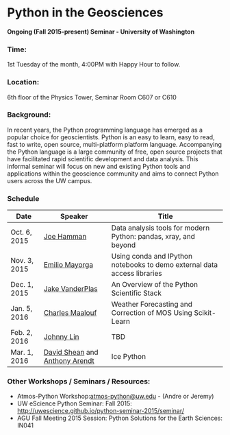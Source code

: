 Python in the Geosciences
====
**Ongoing (Fall 2015-present) Seminar - University of Washington**

### Time:

1st Tuesday of the month, 4:00PM with Happy Hour to follow.

### Location:

6th floor of the Physics Tower, Seminar Room C607 or C610

### Background:

In recent years, the Python programming language has emerged as a popular choice for geoscientists. Python is an easy to learn, easy to read, fast to write, open source, multi-platform platform language. Accompanying the Python language is a large community of free, open source projects that have facilitated rapid scientific development and data analysis. This informal seminar will focus on new and existing Python tools and applications within the geoscience community and aims to connect Python users across the UW campus.

### Schedule

| Date | Speaker | Title |
| ---- | ---- | ---- |
| Oct. 6, 2015 | [Joe Hamman](http://joehamman.com/) | Data analysis tools for modern Python: pandas, xray, and beyond |
| Nov. 3, 2015 | [Emilio Mayorga](http://staff.washington.edu/emiliom/) | Using conda and IPython notebooks to demo external data access libraries |
| Dec. 1, 2015 | [Jake VanderPlas](http://www.astro.washington.edu/users/vanderplas/) | An Overview of the Python Scientific Stack |
| Jan. 5, 2016 | [Charles Maalouf]() | Weather Forecasting and Correction of MOS Using Scikit-Learn |
| Feb. 2, 2016 | [Johnny Lin](http://www.johnny-lin.com/index.shtml) | TBD |
| Mar. 1, 2016 | [David Shean](http://psc.apl.uw.edu/people/students/david-shean/) and [Anthony Arendt](http://www.apl.washington.edu/people/profile.php?last_name=Arendt&first_name=Anthony) | Ice Python |


### Other Workshops / Seminars / Resources:
- Atmos-Python Workshop:atmos-python@uw.edu - (Andre or Jeremy)
- UW eScience Python Seminar: Fall 2015: http://uwescience.github.io/python-seminar-2015/seminar/
- AGU Fall Meeting 2015 Session: Python Solutions for the Earth Sciences: IN041
